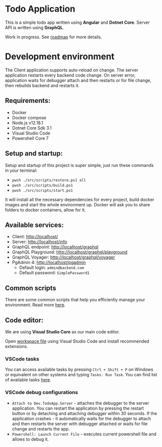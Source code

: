 # Todo Application

This is a simple todo app written using **Angular** and **Dotnet Core**.
Server API is written using **GraphQL**.

Work in progress. See [roadmap](./ROADMAP.md) for more details.

# Development environment

The Client application supports auto-reload on change.
The server application restarts every backend code change. On server error, application waits for debugger attach and then restarts or for file change, then rebuilds backend and restarts it.

## Requirements:

-   Docker
-   Docker compose
-   Node.js v12.18.1
-   Dotnet Core Sdk 3.1
-   Visual Studio Code
-   Powershell Core 7

## Setup and startup:

Setup and startup of this project is super simple, just run these commands in your terminal:

-   `pwsh ./src/scripts/restore.ps1 all`
-   `pwsh ./src/scripts/build.ps1`
-   `pwsh ./src/scripts/start.ps1`

It will install all the necessary dependencies for every project, build docker images and start the whole environment up. Docker will ask you to share folders to docker containers, allow for it.

## Available services:

-   Client: [http://localhost/](http://localhost/)
-   Server: [http://localhost/info](http://localhost/info)
-   GraphQL endpoint: [http://localhost/graphql](http://localhost/graphql)
-   GraphQL Playground: [http://localhost/graphql/playground](http://localhost/graphql/playground)
-   GraphQL Voyager: [http://localhost/graphql/voyager](http://localhost/graphql/voyager)
-   PgAdmin 4: [http://localhost/pgadmin](http://localhost/pgadmin)
    -   Default login: `admin@backend.com`
    -   Default password: `SimplePassword1`

## Common scripts

There are some common scripts that help you efficiently manage your environment. Read more [here](./src/scripts/README.md).

## Code editor:

We are using **Visual Studio Core** as our main code editor.

Open [workspace file](./todo.code-workspace) using Visual Studio Code and install recommended extensions.

### VSCode tasks

You can access available tasks by pressing `Ctrl + Shift + P` on Windows or equivalent on other systems and typing `Tasks: Run Task`. You can find list of available tasks [here](src/scripts/README.md).

### VSCode debug configurations

-   `Attach to Dev.TodoApp.Server` - attaches the debugger to the server application. You can restart the application by pressing the restart button or by detaching and attaching debugger within 30 seconds. If the application crashes - it automatically waits for the debugger to attach and then restarts the server with debugger attached or waits for file change and restarts the app.
-   `Powershell: Launch Current File` - executes current powershell file and allows to debug it.
